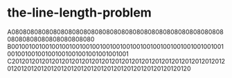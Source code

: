 # the-line-length-problem
A0808080808080808080808080808080808080808080808080808080808080808080808080808080
B001001001001001001001001001001001001001001001001001001001001001001001001001001001001001001001001001
C20120120120120120120120120120120120120120120120120120120120120120120120120120120120120120120120120120120120120120120120
